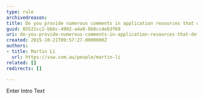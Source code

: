 ```yaml
---
type: rule
archivedreason: 
title: Do you provide numerous comments in application resources that define context?
guid: 85521cc2-bbbc-4902-a4a0-8b8cc4eb3f69
uri: do-you-provide-numerous-comments-in-application-resources-that-define-context
created: 2015-10-21T09:57:27.0000000Z
authors:
- title: Martin Li
  url: https://ssw.com.au/people/martin-li
related: []
redirects: []

---
```



Enter Intro Text
<br><excerpt class='endintro'></excerpt><br>



